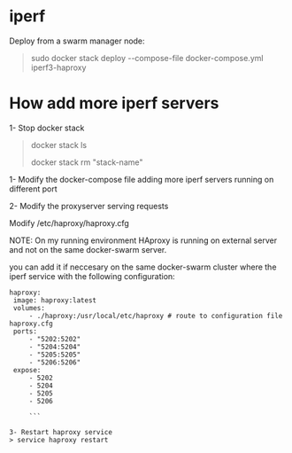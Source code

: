 # iperf

Deploy from a swarm manager node:


> sudo docker stack deploy --compose-file docker-compose.yml iperf3-haproxy

# How add more iperf servers

1- Stop docker stack

> docker stack ls
> 
> docker stack rm "stack-name"

1- Modify the docker-compose file adding more iperf servers running on different port

2- Modify the proxyserver serving requests

   Modify /etc/haproxy/haproxy.cfg
   
   NOTE: On my running environment HAproxy is running on external server and not on the same docker-swarm server.
   
  you can add it if neccesary on the same docker-swarm cluster where the iperf service with the following configuration:
   ```
   haproxy:
    image: haproxy:latest
    volumes:
        - ./haproxy:/usr/local/etc/haproxy # route to configuration file haproxy.cfg
    ports:
        - "5202:5202"  
        - "5204:5204"
        - "5205:5205"
        - "5206:5206"
    expose:
        - 5202
        - 5204
        - 5205
        - 5206

        ```

3- Restart haproxy service
> service haproxy restart
 
